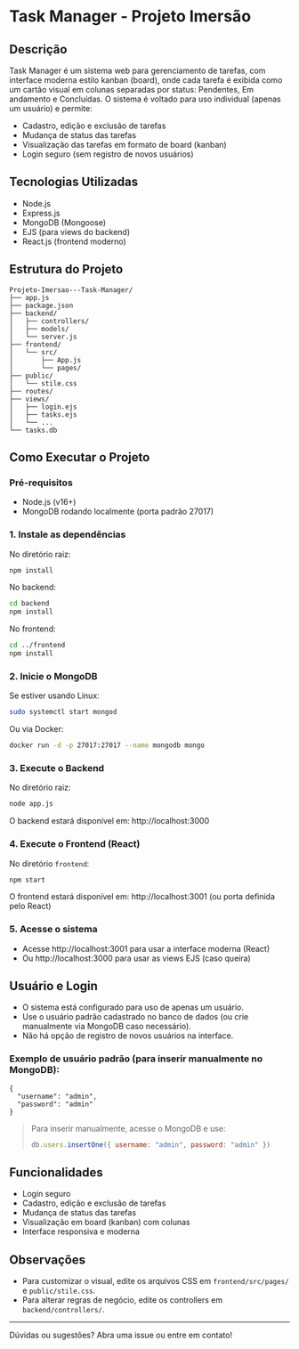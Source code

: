 # Task Manager - Projeto Imersão

## Descrição

Task Manager é um sistema web para gerenciamento de tarefas, com interface moderna estilo kanban (board), onde cada tarefa é exibida como um cartão visual em colunas separadas por status: Pendentes, Em andamento e Concluídas. O sistema é voltado para uso individual (apenas um usuário) e permite:

- Cadastro, edição e exclusão de tarefas
- Mudança de status das tarefas
- Visualização das tarefas em formato de board (kanban)
- Login seguro (sem registro de novos usuários)

## Tecnologias Utilizadas

- Node.js
- Express.js
- MongoDB (Mongoose)
- EJS (para views do backend)
- React.js (frontend moderno)

## Estrutura do Projeto

```
Projeto-Imersao---Task-Manager/
├── app.js
├── package.json
├── backend/
│   ├── controllers/
│   ├── models/
│   └── server.js
├── frontend/
│   └── src/
│       ├── App.js
│       └── pages/
├── public/
│   └── stile.css
├── routes/
├── views/
│   ├── login.ejs
│   ├── tasks.ejs
│   └── ...
└── tasks.db
```

## Como Executar o Projeto

### Pré-requisitos
- Node.js (v16+)
- MongoDB rodando localmente (porta padrão 27017)

### 1. Instale as dependências

No diretório raiz:
```bash
npm install
```

No backend:
```bash
cd backend
npm install
```

No frontend:
```bash
cd ../frontend
npm install
```

### 2. Inicie o MongoDB
Se estiver usando Linux:
```bash
sudo systemctl start mongod
```
Ou via Docker:
```bash
docker run -d -p 27017:27017 --name mongodb mongo
```

### 3. Execute o Backend
No diretório raiz:
```bash
node app.js
```
O backend estará disponível em: http://localhost:3000

### 4. Execute o Frontend (React)
No diretório `frontend`:
```bash
npm start
```
O frontend estará disponível em: http://localhost:3001 (ou porta definida pelo React)

### 5. Acesse o sistema
- Acesse http://localhost:3001 para usar a interface moderna (React)
- Ou http://localhost:3000 para usar as views EJS (caso queira)

## Usuário e Login
- O sistema está configurado para uso de apenas um usuário.
- Use o usuário padrão cadastrado no banco de dados (ou crie manualmente via MongoDB caso necessário).
- Não há opção de registro de novos usuários na interface.

### Exemplo de usuário padrão (para inserir manualmente no MongoDB):

```
{
  "username": "admin",
  "password": "admin"
}
```

> Para inserir manualmente, acesse o MongoDB e use:
> 
> ```js
> db.users.insertOne({ username: "admin", password: "admin" })
> ```

## Funcionalidades
- Login seguro
- Cadastro, edição e exclusão de tarefas
- Mudança de status das tarefas
- Visualização em board (kanban) com colunas
- Interface responsiva e moderna

## Observações
- Para customizar o visual, edite os arquivos CSS em `frontend/src/pages/` e `public/stile.css`.
- Para alterar regras de negócio, edite os controllers em `backend/controllers/`.

---

Dúvidas ou sugestões? Abra uma issue ou entre em contato!
